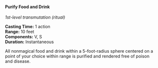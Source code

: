 #### Purify Food and Drink
<!-- markdownlint-disable link-image-reference-definitions -->
[_metadata_:spell_name]:- "Purify Food and Drink"
[_metadata_:spell_level]:- "1"
[_metadata_:spell_school]:- "transmutation"
[_metadata_:ritual]:- "true"
[_metadata_:casting_time_amount]:- "1"
[_metadata_:casting_time_unit]:- "action"
[_metadata_:range]:- "10 feet"
[_metadata_:target]:- "a 5-foot radius sphere"
[_metadata_:components_verbal]:- "true"
[_metadata_:components_somatic]:- "true"
[_metadata_:components_material]:- "false"
[_metadata_:duration]:- "Instantaneous"
[_metadata_:concentration]:- "false"
[_metadata_:compared_to_wotc_srd_5.1]:- "mechanics_same_wording_same"
[_metadata_:compared_to_a5e_srd]:- "mechanics_different_wording_different"
<!-- markdownlint-disable-next-line no-emphasis-as-heading -->
_1st-level transmutation (ritual)_

**Casting Time:** 1 action \
**Range:** 10 feet \
**Components:** V, S \
**Duration:** Instantaneous

All nonmagical food and drink within a 5-foot-radius sphere centered on a point of your choice within range is purified and rendered free of poison and disease.
